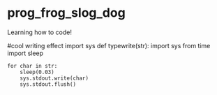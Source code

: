 # prog_frog_slog_dog
Learning how to code!

#cool writing effect 
import sys
def typewrite(str):
	import sys
	from time import sleep

	for char in str:
		sleep(0.03)
		sys.stdout.write(char)
		sys.stdout.flush()

